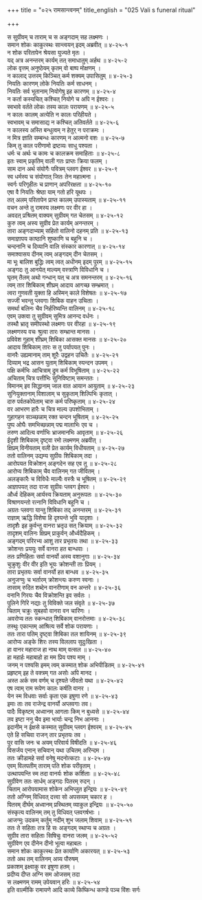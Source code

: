 +++
title = "०२५ रामसान्त्वनम्"
title_english = "025 Vali s funeral ritual"

+++
<div class="audioEmbed"  caption="श्रीराम-हरिसीताराममूर्ति-घनपाठिभ्यां वचनम्" src="https://archive.org/download/Ramayana-recitation-Sriram-harisItArAmamUrti-Ghanapaati-v2/Kanda_4/Kanda_4_KSK-025-Rama_Santvanam.mp3"></div>

स सुग्रीवम् च ताराम् च स अङ्गदाम् सह लक्ष्मणः ।  
समान शोकः काकुत्स्थः सान्त्वयन् इदम् अब्रवीत् ॥ ४-२५-१  
न शोक परितापेन श्रेयसा युज्यते मृतः ।  
यद् अत्र अनन्तरम् कार्यम् तत् समाधातुम् अर्हथ ॥ ४-२५-२  
लोक वृत्तम् अनुष्ठेयम् कृतम् वो बाष्प मोक्षणम् ।  
न कालाद् उत्तरम् किञ्चित् कर्म शक्यम् उपासितुम् ॥ ४-२५-३  
नियतिः कारणम् लोके नियतिः कर्म साधनम् ।  
नियतिः सर्व भूतानाम् नियोगेषु इह कारणम् ॥ ४-२५-४  
न कर्ता कस्यचित् कश्चित् नियोगे च अपि न ईश्वरः ।  
स्वभावे वर्तते लोकः तस्य कालः परायणम् ॥ ४-२५-५  
न कालः कालम् अत्येति न कालः परिहीयते ।  
स्वभावम् च समासाद्य न कश्चित् अतिवर्तते ॥ ४-२५-६  
न कालस्य अस्ति बन्धुत्वम् न हेतुर् न पराक्रमः ।  
न मित्र ज्ञाति सम्बन्धः कारणम् न आत्मनो वशः ॥ ४-२५-७  
किम् तु काल परीणामो द्रष्टव्यः साधु पश्यता ।  
धर्मः च अर्थः च कामः च कालक्रम समाहिताः ॥ ४-२५-८  
इतः स्वाम् प्रकृतिम् वाली गतः प्राप्तः क्रिया फलम् ।  
साम दान अर्थ संयोगैः पवित्रम् प्लवग ईश्वर ॥ ४-२५-९  
स्व धर्मस्य च संयोगात् जितः तेन महात्मना ।  
स्वर्गः परिगृहीतः च प्राणान् अपरिरक्षता ॥ ४-२५-१०  
एषा वै नियतिः श्रेष्ठा याम् गतो हरि यूथपः ।  
तत् अलम् परितापेन प्राप्त कालम् उपास्यताम् ॥ ४-२५-११  
वचन अन्ते तु रामस्य लक्ष्मणः पर वीर हा ।  
अवदत् प्रश्रितम् वाक्यम् सुग्रीवम् गत चेतसम् ॥ ४-२५-१२  
कुरु त्वम् अस्य सुग्रीव प्रेत कार्यम् अनन्तरम् ।  
तारा अङ्गदाभ्याम् सहितो वालिनो दहनम् प्रति ॥ ४-२५-१३  
समाज्ञापय काष्ठानि शुष्काणि च बहूनि च ।  
चन्दनानि च दिव्यानि वालि संस्कार कारणात् ॥ ४-२५-१४  
समाश्वासय दीनम् त्वम् अङ्गदम् दीन चेतसम् ।  
मा भूः बालिश बुद्धिः त्वम् त्वत् अधीनम् इदम् पुरम् ॥ ४-२५-१५  
अङ्गदः तु आनयेत् माल्यम् वस्त्राणि विविधानि च ।  
घृतम् तैलम् अथो गन्धान् यत् च अत्र समनन्तरम् ॥ ४-२५-१६  
त्वम् तार शिबिकाम् शीघ्रम् आदाय आगच्छ सम्भ्रमात् ।  
त्वरा गुणवती युक्ता हि अस्मिन् काले विशेषतः ॥ ४-२५-१७  
सज्जी भवन्तु प्लवगाः शिबिक वाहन उचिताः ।  
समर्था बलिनः चैव निर्हरिष्यन्ति वालिनम् ॥ ४-२५-१८  
एवम् उक्त्वा तु सुग्रीवम् सुमित्र आनन्द वर्धनः ।  
तस्थौ भ्रातृ समीपस्थो लक्ष्मणः पर वीरहा ॥ ४-२५-१९  
लक्ष्मणस्य वचः श्रुत्वा तारः सम्भ्रान्त मानसः ।  
प्रविवेश गुहाम् शीघ्रम् शिबिका आसक्त मानसः ॥ ४-२५-२०  
आदाय शिबिकाम् तारः स तु पर्यापयत् पुनः ।  
वानरैः उह्यमानाम् ताम् शूरैः उद्वहन उचितैः ॥ ४-२५-२१  
दिव्याम् भद्र आसन युताम् शिबिकाम् स्यन्दन उपमम् ।  
पक्षि कर्मभिः आचित्राम् द्रुम कर्म विभूषिताम् ॥ ४-२५-२२  
अचिताम् चित्र पत्तीभिः सुनिविष्टाम् समन्ततः ।  
विमानम् इव सिद्धानाम् जाल वात आयान आयुताम् ॥ ४-२५-२३  
सुनियुक्तानाम् विशालाम् च सुकृताम् शिल्पिभिः कृतात् ।  
दारु पर्वतकोपेताम् चारु कर्म परिष्कृताम् ॥ ४-२५-२४  
वर आभरण हारैः च चित्र माल्य उपशोभिताम् ।  
गुहागहन सञ्च्छन्नाम् रक्त चन्दन भूषिताम् ॥ ४-२५-२५  
पुष्प ओघैः समभिच्छन्नाम् पद्म मालाभिः एव च ।  
तरुण आदित्य वर्णाभिः भ्राजमानभिः आवृताम् ॥ ४-२५-२६  
ईदृशी शिबिकाम् दृष्ट्वा रमो लक्ष्मणम् अब्रवीत् ।  
क्षिप्रम् विनीयताम् वली प्रेत कार्यम् विधीयताम् ॥ ४-२५-२७  
ततो वालिनम् उद्यम्य सुग्रीवः शिबिकाम् तदा ।  
आरोपयत विक्रोशन् अङ्गदेन सह एव तु ॥ ४-२५-२८  
आरोप्य शिबिकाम् चैव वालिनम् गत जीवितम् ।  
अलङ्कारैः च विविधैः माल्यैः वस्त्रैः च भूषितम् ॥ ४-२५-२९  
आज्ञापयत् तदा राजा सुग्रीवः प्लवग ईश्वरः ।  
और्ध्व देहिकम् आर्यस्य क्रियताम् अनुरूपतः ॥ ४-२५-३०  
विश्राणयन्तो रत्नानि विविधानि बहूनि च ।  
अग्रतः प्लवगा यान्तु शिबिका तद् अनन्तरम् ॥ ४-२५-३१  
राज्ञाम् ऋद्धि विशेषा हि दृश्यन्ते भुवि यादृशाः ।  
तादृशैः इह कुर्वन्तु वानरा भ्रतृउ सत् क्रियाम् ॥ ४-२५-३२  
तादृशम् वालिनः क्षिप्रम् प्राकुर्वन् और्ध्वदैहिकम् ।  
अङ्गदम् परिरभ्य आशु तार प्रभृतयः तथा ॥ ४-२५-३३  
क्रोशन्तः प्रययुः सर्वे वानरा हत बान्धवाः ।  
ततः प्रणिहिताः सर्वा वानर्यो अस्य वशानुगाः ॥ ४-२५-३४  
चुक्रुशुः वीर वीर इति भूयः क्रोशन्ती ताः प्रियम् ।  
तारा प्रभृतयः सर्वा वानर्यो हत बान्धव ॥ ४-२५-३५  
अनुजग्मुः च भर्तारम् क्रोशन्त्यः करुण स्वनाः ।  
तासाम् रुदित शब्देन वानरीणाम् वन अन्तरे ॥ ४-२५-३६  
वनानि गिरयः चैव विक्रोशन्ति इव सर्वतः ।  
पुलिने गिरि नद्याः तु विविक्ते जल संवृते ॥ ४-२५-३७  
चिताम् चक्रुः सुबहवो वानरा वन चारिणः ।  
अवरोप्य ततः स्कन्धात् शिबिकाम् वानरोत्तमाः ॥ ४-२५-३८  
तस्थुः एकान्तम् आश्रित्य सर्वे शोक परायणाः ।  
ततः तारा पतिम् दृष्ट्वा शिबिका तल शायिनम् ॥ ४-२५-३९  
आरोप्य अङ्के शिरः तस्य विललाप सुदुःखिता ।  
हा वानर महाराज हा नाथ माम् वत्सल ॥ ४-२५-४०  
हा महार्हः महाबाहो हा मम प्रिय पश्य माम् ।  
जनम् न पश्यसि इमम् त्वम् कस्मात् शोक अभिपीडितम् ॥ ४-२५-४१  
प्रहृष्टम् इह ते वक्त्रम् गत असोः अपि मानद ।  
अस्त अर्क सम वर्णम् च दृश्यते जीवतो यथा ॥ ४-२५-४२  
एष त्वाम् राम रूपेण कालः कर्षति वानर ।  
येन स्म विधवाः सर्वाः कृता एक इषुणा रणे ॥ ४-२५-४३  
इमाः ताः तव राजेन्द्र वानर्यो अप्लवगाः तव।  
पादैः विकृष्टम् अध्वानम् आगताः किम् न बुध्यसे ॥ ४-२५-४४  
तव इष्टा ननु चैव इमा भार्याः चन्द्र निभ आननाः ।  
इदानीम् न ईक्षसे कस्मात् सुग्रीवम् प्लवग ईश्वरम् ॥ ४-२५-४५  
एते हि सचिवा राजन् तार प्रभृतयः तव ।  
पुर वासि जनः च अयम् परिवार्य विषीदति ॥ ४-२५-४६  
विसर्जय एनान् सचिवान् यथा उचितम् अरिन्दम ।  
ततः क्रीडामहे सर्वा वनेषु मदनोत्कटाः ॥ ४-२५-४७  
एवम् विलपतीम् ताराम् पति शोक परीवृताम् ।  
उत्थापयन्ति स्म तदा वानर्यः शोक कर्शिताः ॥ ४-२५-४८  
सुग्रीवेण ततः सार्धम् अङ्गदः पितरम् रुदन् ।  
चिताम् आरोपयामास शोकेन अभिप्लुत इन्द्रियः ॥ ४-२५-४९  
ततो अग्निम् विधिवत् दत्त्वा सो अपसव्यम् चकार ह ।  
पितरम् दीर्घम् अध्वानम् प्रस्थितम् व्याकुल इन्द्रियः ॥ ४-२५-५०  
संस्कृत्य वालिनम् तम् तु विधिवत् प्लवगर्षभाः ।  
आजग्मुः उदकम् कर्तुम् नदीम् शुभ जलाम् शिवाम् ॥ ४-२५-५१  
ततः ते सहिताः तत्र हि सः अङ्गदम् स्थाप्य च अग्रतः ।  
सुग्रीव तारा सहिताः सिषिचुः वानरा जलम् ॥ ४-२५-५२  
सुग्रीवेण एव दीनेन दीनो भूत्वा महाबलः ।  
समान शोकः काकुत्स्थः प्रेत कार्याणि अकारयत् ॥ ४-२५-५३  
ततो अथ तम् वालिनम् अग्र्य पौरुषम्  
प्रकाशम् इक्ष्वाकु वर इषुणा हतम् ।  
प्रदीप्य दीप्त अग्नि सम ओजसम् तदा  
स लक्ष्मणम् रामम् उपेयवान् हरिः ॥ ४-२५-५४  
इति वाल्मीकि रामायणे आदि काव्ये किष्किन्ध काण्डे पञ्च विंशः सर्गः